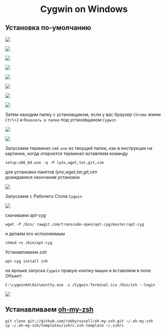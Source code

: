 <h1 align="center">Cygwin on Windows</h1>

## Установка по-умолчанию
![](/img/1.jpg)

![](/img/2.jpg)

![](/img/3.jpg)

![](/img/4.jpg)

![](/img/5.jpg)

![](/img/6.jpg)

![](/img/7.jpg)

![](/img/8.jpg)

Затем находим папку с установщиком, если у вас браузер `Chrome` жмем `Ctrl+J` и  `Показать в папке` под установщиком `Cygwin`

![](/img/9.jpg)

![](/img/10.jpg)

Запускаем терминал `cmd.exe` из  текущей папки, как в инструкции на картинке, когда откроется терминал вставляем команду

```
setup-x86_64.exe -q -P lynx,wget,tar,git,vim
```
для установки пакетов *lynx,wget,tar,git,vim*   
дожидаемся окончания установки

![](/img/11.jpg)

Запускаем с Рабочего Стола `Cygwin`

![](/img/12.jpg)

скачиваем *apt-cyg*
```
wget -P /bin/ rawgit.com/transcode-open/apt-cyg/master/apt-cyg
```
и делаем его исполняемым

```
chmod +x /bin/apt-cyg
```

Устанавливаем *zsh*

```
apt-cyg install zsh
```
на ярлыке запуска `Cygwin` правую кнопку мыши и вставляем в поле *Объект:*
```
C:\cygwin64\bin\mintty.exe -i /Cygwin-Terminal.ico /bin/zsh --login
```

![](/img/16.jpg)

## Устанавливаем  [oh-my-zsh](https://github.com/robbyrussell/oh-my-zsh)

```
git clone git://github.com/robbyrussell/oh-my-zsh.git ~/.oh-my-zsh
cp ~/.oh-my-zsh/templates/zshrc.zsh-template ~/.zshrc
```




